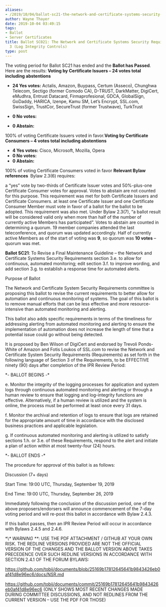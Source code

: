 ```yaml
---
aliases:
- /2019/10/04/ballot-sc21-the-network-and-certificate-systems-security-requirements-section-3-log-integrity-controls/
author: Wayne Thayer
date: 2019-10-04 03:49:15
tags:
- Ballot
- Server Certificates
title: Ballot SC021: The Network and Certificate Systems Security Requirements section
  3 (Log Integrity Controls)
type: post
---
```


The voting period for Ballot SC21 has ended and the **Ballot has Passed**. Here are the results:
**Voting by Certificate Issuers – 24 votes total including abstentions**

- **24 Yes votes:** Actalis, Amazon, Buypass, Certum (Asseco), Chunghwa Telecom, Sectigo (former Comodo CA), D-TRUST, DarkMatter, DigiCert, eMudhra, Entrust Datacard, Firmaprofesional, GDCA, GlobalSign, GoDaddy, HARICA, Izenpe, Kamu SM, Let’s Encrypt, SSL.com, SwissSign, TrustCor, SecureTrust (former Trustwave), TurkTrust

- **0 No votes:**

- **0 Abstain:**

100% of voting Certificate Issuers voted in favor.**Voting by Certificate Consumers – 4 votes total including abstentions**

- **4 Yes votes:** Cisco, Microsoft, Mozilla, Opera
- **0 No votes:**
- **0 Abstain:**

100% of voting Certificate Consumers voted in favor
**Relevant Bylaw references **
Bylaw 2.3(6) requires:

a “yes” vote by two-thirds of Certificate Issuer votes and 50%-plus-one Certificate Consumer votes for approval. Votes to abstain are not counted for this purpose. This requirement was met for both Certificate Issuers and Certificate Consumers.
at least one Certificate Issuer and one Certificate Consumer Member must vote in favor of a ballot for the ballot to be adopted. This requirement was also met.
Under Bylaw 2.3(7), “a ballot result will be considered valid only when more than half of the number of currently active Members has participated”. Votes to abstain are counted in determining a quorum.
19 member companies attended the last teleconference, and quorum was updated accordingly. Half of currently active Members as of the start of voting was **9**, so quorum was **10 votes** – quorum was met.

**Ballot SC21**: To Revise a Final Maintenance Guideline – the Network and Certificate Systems Security Requirements section 3.e. to allow for continuous, automated monitoring; edit section 3.f. to improve wording, and add section 3.g. to establish a response time for automated alerts.

Purpose of Ballot

The Network and Certificate System Security Requirements committee is proposing this ballot to revise the current requirements to better allow for automation and continuous monitoring of systems. The goal of this ballot is to remove manual efforts that can be less effective and more resource-intensive than automated monitoring and alerting.

This ballot also adds specific requirements in terms of the timeliness for addressing alerting from automated monitoring and alerting to ensure the implementation of automation does not increase the length of time that a potential issue could go without being detected.

It is proposed by Ben Wilson of DigiCert and endorsed by Trevoli Ponds-White of Amazon and Fotis Loukos of SSL.com to revise the Network and Certificate System Security Requirements (Requirements) as set forth in the following language of Section 3 of the Requirements, to be EFFECTIVE ninety (90) days after completion of the IPR Review Period:

\*- BALLOT BEGINS -\*

e. Monitor the integrity of the logging processes for application and system logs through continuous automated monitoring and alerting or through a human review to ensure that logging and log-integrity functions are effective. Alternatively, if a human review is utilized and the system is online, the process must be performed at least once every 31 days.

f. Monitor the archival and retention of logs to ensure that logs are retained for the appropriate amount of time in accordance with the disclosed business practices and applicable legislation.

g. If continuous automated monitoring and alerting is utilized to satisfy sections 1.h. or 3.e. of these Requirements, respond to the alert and initiate a plan of action within at most twenty-four (24) hours.

\*- BALLOT ENDS -\*

The procedure for approval of this ballot is as follows:

Discussion (7+ days)

Start Time: 19:00 UTC, Thursday, September 19, 2019

End Time: 19:00 UTC, Thursday, September 26, 2019

Immediately following the conclusion of the discussion period, one of the above proposers/endorsers will announce commencement of the 7-day voting period and will re-post this ballot in accordance with Bylaw 2.4.3.

If this ballot passes, then an IPR Review Period will occur in accordance with Bylaws 2.4.5 and 2.4.6.

\*\\*\* WARNING \*\**: USE THE PDF ATTACHMENT / GITHUB AT YOUR OWN RISK. THE REDLINE VERSIONS PROVIDED ARE NOT THE OFFICIAL VERSION OF THE CHANGES AND THE BALLOT VERSION ABOVE TAKES PRECEDENCE OVER SUCH REDLINE VERSIONS IN ACCORDANCE WITH SECTION 2.4.1 OF THE FORUM BYLAWS:

https://github.com/tobij/documents/blob/25169b17812645641b9843426eb0af41d8e96ec6/docs/NSR.md

<https://github.com/tobij/documents/commit/25169b17812645641b9843426eb0af41d8e96ec6> (ONLY SHOWS MOST RECENT CHANGES MADE DURING COMMITTEE DISCUSSIONS, AND NOT REDLINES FROM THE CURRENT VERSION – USE THE PDF FOR THOSE)
